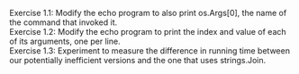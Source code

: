 Exercise 1.1: Modify the echo program to also print os.Args[0], the name of the command that invoked it.  
Exercise 1.2: Modify the echo program to print the index and value of each of its arguments, one per line.  
Exercise 1.3: Experiment to measure the difference in running time between our potentially inefficient versions and the one that uses strings.Join.
